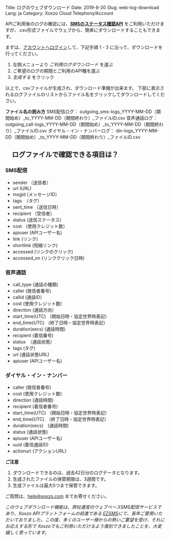 Title: ログのウェブダウンロード
Date: 2019-8-20
Slug: web-log-download
Lang: ja
Category: Xoxzo Cloud Telephony/Account


APIご利用後のログの確認には、[**SMSのステータス確認API**](https://docs.xoxzo.com/ja/sms.html#check-sms-status-api) をご利用いただけますが、.csv形式ファイルでウェブから、簡単にダウンロードすることもできます。 

まずは、[アカウントへログイン](https://www.xoxzo.com/ja/accounts/login/)して、下記手順 1 - 3 に沿って、ダウンロードを行ってください。

1. 左側メニューより _ご利用ログダウンロード_ を選ぶ
1. ご希望のログの期間とご利用のAPI種を選ぶ
1. _生成する_ をクリック

以上で、csvファイルが生成され、ダウンロード準備が出来ます。
下部に表示されるログファイルのリストからファイル名をクリックしてダウンロードしてください。

**ファイル名の読み方**
SMS配信ログ： outgoing_sms-logs_YYYY-MM-DD（期間始め）_to_YYYY-MM-DD（期間終わり）_ファイルID.csv
音声通話ログ： outgoing_call-logs_YYYY-MM-DD（期間始め）_to_YYYY-MM-DD（期間終わり）_ファイルID.csv
ダイヤル・イン・ナンバーログ： din-logs_YYYY-MM-DD（期間始め）_to_YYYY-MM-DD（期間終わり）_ファイルID.csv

## 　ログファイルで確認できる項目は？

### SMS配信
- sender （送信者）
- url (URL)
- msgid (メッセージID）
- tags　（タグ）
- sent_time （送信日時）
- recipient （受信者）
- status (送信ステータス)
- cost （使用クレジット数）
- apiuser (APIユーザー名)
- link (リンク)
- shortlink (短縮リンク)
- accessed (リンクのクリック)
- accessed_on (リンククリック日時)

### 音声通話
- call_type (通話の種類)
- caller (発信者番号)
- callid (通話ID）
- cost (使用クレジット数)
- direction (通話方向）
- start_time(UTC) （開始日時・協定世界時表記）
- end_time(UTC) （終了日時・協定世界時表記）
- duration(secs) (通話時間)
- recipient (着信番号)
- status　（通話状態）
- tags (タグ)
- url (通話状態URL)
- apiuser (APIユーザー名)

### ダイヤル・イン・ナンバー
- caller (発信者番号)
- cost (使用クレジット数)
- direction (通話時間)
- recipient (着信者番号)
- start_time(UTC) （開始日時・協定世界時表記）
- end_time(UTC)　（終了日時・協定世界時表記）
- duration(secs)　(通話時間)
- status (通話状態)
- apiuser (APIユーザー名)
- uuid (着信通話ID)
- actionurl (アクションURL)

**ご注意**
1. ダウンロードできるのは、過去42日分のログデータとなります。
2. 生成されたファイルの保管期限は、3週間です。
3. 生成ファイルは最大5つまで保管できます。

ご質問は、help@xoxzo.com までお寄せください。

_このウェブダウンロード機能は、弊社運営のウェブベースSMS配信サービスであり、Xoxzo APIプラットフォームの前進である [EZSMS](https://www.ezsms.biz/ja/)にて、長年ご愛用いただいておりました。この度、多くのユーザー様からの熱いご要望を受け、それにお応えする形で Xoxzoでもご利用いただけるよう復刻できましたことを、大変嬉しく思っています。_
